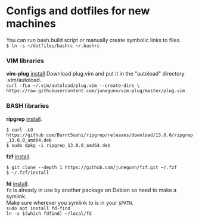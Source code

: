 
# Configs and dotfiles for new machines
You can run bash.build script or manually create symbolic links to files.  
` $ ln -s ~/dotfiles/bashrc ~/.bashrc `

### VIM libraries
**vim-plug**
[install](https://github.com/junegunn/vim-plug)
Download plug.vim and put it in the "autoload" directory .vim/autoload.  
`curl -fLo ~/.vim/autoload/plug.vim --create-dirs \
    https://raw.githubusercontent.com/junegunn/vim-plug/master/plug.vim `  


### BASH libraries
**ripgrep**
[install](https://github.com/BurntSushi/ripgrep/blob/master/README.md#installation).  

`$ curl -LO https://github.com/BurntSushi/ripgrep/releases/download/13.0.0/ripgrep_13.0.0_amd64.deb`  
`$ sudo dpkg -i ripgrep_13.0.0_amd64.deb`  

**fzf**
[install](https://github.com/junegunn/fzf#installation).  

`$ git clone --depth 1 https://github.com/junegunn/fzf.git ~/.fzf`  
`$ ~/.fzf/install`  

**fd**
[install](https://github.com/sharkdp/fd#installation).  
`fd` is already in use by another package on Debian so need to make a symlink.  
Make sure wherever you symlink to is in your `$PATH`.  
`sudo apt install fd-find`  
`ln -s $(which fdfind) ~/local/fd`
